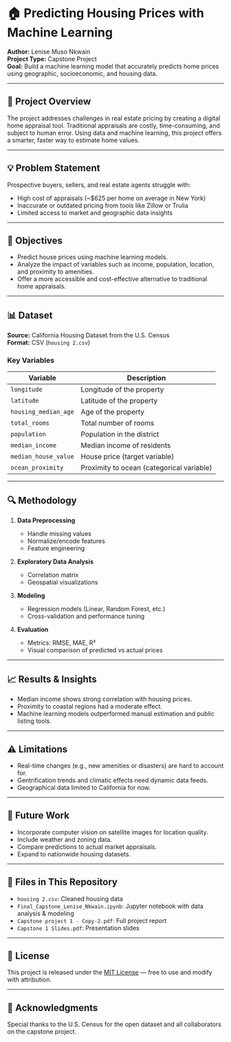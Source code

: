 # 🏠 Predicting Housing Prices with Machine Learning

**Author:** Lenise Muso Nkwain  
**Project Type:** Capstone Project  
**Goal:** Build a machine learning model that accurately predicts home prices using geographic, socioeconomic, and housing data.

---

## 📌 Project Overview

The project addresses challenges in real estate pricing by creating a digital home appraisal tool. Traditional appraisals are costly, time-consuming, and subject to human error. Using data and machine learning, this project offers a smarter, faster way to estimate home values.

---

## 💡 Problem Statement

Prospective buyers, sellers, and real estate agents struggle with:

- High cost of appraisals (~$625 per home on average in New York)
- Inaccurate or outdated pricing from tools like Zillow or Trulia
- Limited access to market and geographic data insights

---

## 🎯 Objectives

- Predict house prices using machine learning models.
- Analyze the impact of variables such as income, population, location, and proximity to amenities.
- Offer a more accessible and cost-effective alternative to traditional home appraisals.

---

## 📊 Dataset

**Source:** California Housing Dataset from the U.S. Census  
**Format:** CSV (`housing 2.csv`)

### Key Variables

| Variable              | Description                                |
|-----------------------|--------------------------------------------|
| `longitude`           | Longitude of the property                  |
| `latitude`            | Latitude of the property                   |
| `housing_median_age` | Age of the property                        |
| `total_rooms`         | Total number of rooms                      |
| `population`          | Population in the district                 |
| `median_income`       | Median income of residents                 |
| `median_house_value`  | House price (target variable)              |
| `ocean_proximity`     | Proximity to ocean (categorical variable)  |

---

## 🔍 Methodology

1. **Data Preprocessing**
   - Handle missing values
   - Normalize/encode features
   - Feature engineering

2. **Exploratory Data Analysis**
   - Correlation matrix
   - Geospatial visualizations

3. **Modeling**
   - Regression models (Linear, Random Forest, etc.)
   - Cross-validation and performance tuning

4. **Evaluation**
   - Metrics: RMSE, MAE, R²
   - Visual comparison of predicted vs actual prices

---

## 📈 Results & Insights

- Median income shows strong correlation with housing prices.
- Proximity to coastal regions had a moderate effect.
- Machine learning models outperformed manual estimation and public listing tools.

---

## ⚠️ Limitations

- Real-time changes (e.g., new amenities or disasters) are hard to account for.
- Gentrification trends and climatic effects need dynamic data feeds.
- Geographical data limited to California for now.

---

## 🔮 Future Work

- Incorporate computer vision on satellite images for location quality.
- Include weather and zoning data.
- Compare predictions to actual market appraisals.
- Expand to nationwide housing datasets.

---

## 📂 Files in This Repository

- `housing 2.csv`: Cleaned housing data
- `Final_Capstone_Lenise_Nkwain.ipynb`: Jupyter notebook with data analysis & modeling
- `Capstone project 1 - Copy-2.pdf`: Full project report
- `Capstone 1 Slides.pdf`: Presentation slides

---

## 📜 License

This project is released under the [MIT License](LICENSE) — free to use and modify with attribution.

---

## 🤝 Acknowledgments

Special thanks to the U.S. Census for the open dataset and all collaborators on the capstone project.
